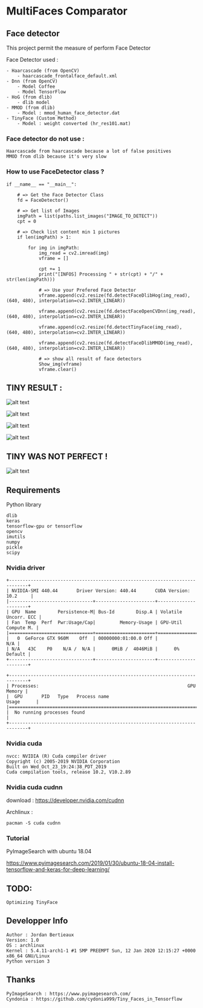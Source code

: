 # MultiFaces Comparator

## Face detector
This project permit the measure of perform Face Detector 

Face Detector used :
    
    - Haarcascade (from OpenCV)
        - haarcascade_frontalface_default.xml
    - Dnn (from OpenCV)
        - Model Coffee 
        - Model TensorFlow
    - HoG (from dlib)
        - dlib model
    - MMOD (from dlib)
        - Model : mmod_human_face_detector.dat
    - TinyFace (Custom Method)
        - Model : weight converted (hr_res101.mat)

### Face detector do not use :
    
    Haarcascade from haarcascade because a lot of false positives
    MMOD from dlib because it's very slow

### How to use FaceDetector class ?

    if __name__ == "__main__":
    
        # => Get the Face Detector Class
        fd = FaceDetector() 
        
        # => Get list of Images
        imgPath = list(paths.list_images("IMAGE_TO_DETECT")) 
        cpt = 0
        
        # => Check list content min 1 pictures
        if len(imgPath) > 1:
    
            for img in imgPath:
                img_read = cv2.imread(img)
                vframe = []
    
                cpt += 1
                print("[INFOS] Processing " + str(cpt) + "/" + str(len(imgPath)))
                
                # => Use your Prefered Face Detector
                vframe.append(cv2.resize(fd.detectFaceDlibHog(img_read), (640, 480), interpolation=cv2.INTER_LINEAR))
                
                vframe.append(cv2.resize(fd.detectFaceOpenCVDnn(img_read), (640, 480), interpolation=cv2.INTER_LINEAR))
                
                vframe.append(cv2.resize(fd.detectTinyFace(img_read), (640, 480), interpolation=cv2.INTER_LINEAR))
                
                vframe.append(cv2.resize(fd.detectFaceDlibMMOD(img_read), (640, 480), interpolation=cv2.INTER_LINEAR))
                
                # => show all result of face detectors
                Show_img(vframe)
                vframe.clear()

## TINY RESULT :

![alt text](https://github.com/SH4RKNANDO/MultiFaces/blob/master/IMG_RESULT/Result_2.jpg "Logo Title Text 1")


![alt text](https://github.com/SH4RKNANDO/MultiFaces/blob/master/IMG_RESULT/Result_26.jpg "Logo Title Text 1")


![alt text](https://github.com/SH4RKNANDO/MultiFaces/blob/master/IMG_RESULT/Result_28.jpg "Logo Title Text 1")


![alt text](https://github.com/SH4RKNANDO/MultiFaces/blob/master/IMG_RESULT/Result_29.jpg "Logo Title Text 1")


## TINY WAS NOT PERFECT !

![alt text](https://github.com/SH4RKNANDO/MultiFaces/blob/master/IMG_RESULT/Result_3.jpg "Logo Title Text 1")



## Requirements

Python library 
    
    dlib
    keras
    tensorflow-gpu or tensorflow
    opencv
    imutils
    numpy
    pickle
    scipy

### Nvidia driver

    +-----------------------------------------------------------------------------+
    | NVIDIA-SMI 440.44       Driver Version: 440.44       CUDA Version: 10.2     |
    |-------------------------------+----------------------+----------------------+
    | GPU  Name        Persistence-M| Bus-Id        Disp.A | Volatile Uncorr. ECC |
    | Fan  Temp  Perf  Pwr:Usage/Cap|         Memory-Usage | GPU-Util  Compute M. |
    |===============================+======================+======================|
    |   0  GeForce GTX 960M    Off  | 00000000:01:00.0 Off |                  N/A |
    | N/A   43C    P0    N/A /  N/A |      0MiB /  4046MiB |      0%      Default |
    +-------------------------------+----------------------+----------------------+
                                                                                   
    +-----------------------------------------------------------------------------+
    | Processes:                                                       GPU Memory |
    |  GPU       PID   Type   Process name                             Usage      |
    |=============================================================================|
    |  No running processes found                                                 |
    +-----------------------------------------------------------------------------+

### Nvidia cuda

    nvcc: NVIDIA (R) Cuda compiler driver
    Copyright (c) 2005-2019 NVIDIA Corporation
    Built on Wed_Oct_23_19:24:38_PDT_2019
    Cuda compilation tools, release 10.2, V10.2.89

### Nvidia cuda cudnn

download : https://developer.nvidia.com/cudnn
    
Archlinux :

    pacman -S cuda cudnn

### Tutorial

PyImageSearch with ubuntu 18.04

https://www.pyimagesearch.com/2019/01/30/ubuntu-18-04-install-tensorflow-and-keras-for-deep-learning/


## TODO:

    Optimizing TinyFace


## Developper Info

    Author : Jordan Bertieaux
    Version: 1.0
    OS : archlinux
    Kernel : 5.4.11-arch1-1 #1 SMP PREEMPT Sun, 12 Jan 2020 12:15:27 +0000 x86_64 GNU/Linux
    Python version 3
   
## Thanks

    PyImageSearch : https://www.pyimagesearch.com/
    Cyndonia : https://github.com/cydonia999/Tiny_Faces_in_Tensorflow

